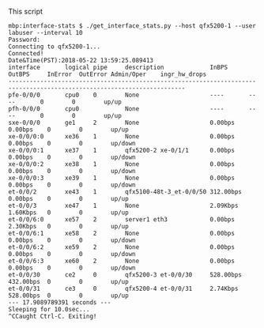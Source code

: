 This script

    mbp:interface-stats $ ./get_interface_stats.py --host qfx5200-1 --user labuser --interval 10
    Password:
    Connecting to qfx5200-1...
    Connected!
    Date&Time(PST):2018-05-22 13:59:25.089413
    interface       logical pipe     description             InBPS      OutBPS     InError  OutError Admin/Oper    ingr_hw_drops
    ------------------------------------------------------------------------------------------------------------------------
    pfe-0/0/0       cpu0    0        None                    ----       ----       0        0        up/up
    pfh-0/0/0       cpu0             None                    ----       ----       0        0        up/up
    sxe-0/0/0       ge1     2        None                    0.00bps    0.00bps    0        0        up/up
    xe-0/0/0:0      xe36    1        None                    0.00bps    0.00bps    0        0        up/down
    xe-0/0/0:1      xe37    1        qfx5200-2 xe-0/1/1      0.00bps    0.00bps    0        0        up/down
    xe-0/0/0:2      xe38    1        None                    0.00bps    0.00bps    0        0        up/down
    xe-0/0/0:3      xe39    1        None                    0.00bps    0.00bps    0        0        up/down
    et-0/0/2        xe43    1        qfx5100-48t-3_et-0/0/50 312.00bps  0.00bps    0        0        up/up
    et-0/0/3        xe47    1        None                    2.09Kbps   1.60Kbps   0        0        up/up
    et-0/0/6:0      xe57    2        server1 eth3            0.00bps    2.30Kbps   0        0        up/up
    et-0/0/6:1      xe58    2        None                    0.00bps    0.00bps    0        0        up/down
    et-0/0/6:2      xe59    2        None                    0.00bps    0.00bps    0        0        up/down
    et-0/0/6:3      xe60    2        None                    0.00bps    0.00bps    0        0        up/down
    et-0/0/30       ce2     0        qfx5200-3 et-0/0/30     528.00bps  432.00bps  0        0        up/up
    et-0/0/31       ce3     0        qfx5200-4 et-0/0/31     2.74Kbps   528.00bps  0        0        up/up
    --- 17.9089789391 seconds ---
    Sleeping for 10.0sec...
    ^CCaught Ctrl-C. Exiting!